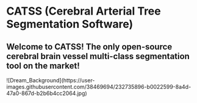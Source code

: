 # CATSS (Cerebral Arterial Tree Segmentation Software)

<h2> Welcome to CATSS! The only open-source cerebral brain vessel multi-class segmentation tool on the market!  
</h2> ![Dream_Background](https://user-images.githubusercontent.com/38469694/232735896-b0022599-8a4d-47a0-867d-b2b6b4cc2064.jpg)
